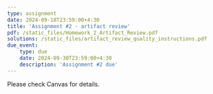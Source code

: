 ```yaml
---
type: assignment
date: 2024-09-18T23:59:00+4:30
title: 'Assignment #2 - artifact review'
pdf: /static_files/Homework_2_Artifact_Review.pdf
solutions: /static_files/artifact_review_quality_instructions.pdf
due_event: 
    type: due
    date: 2024-09-30T23:59:00+4:30
    description: 'Assignment #2 due'
---
```

Please check Canvas for details.
